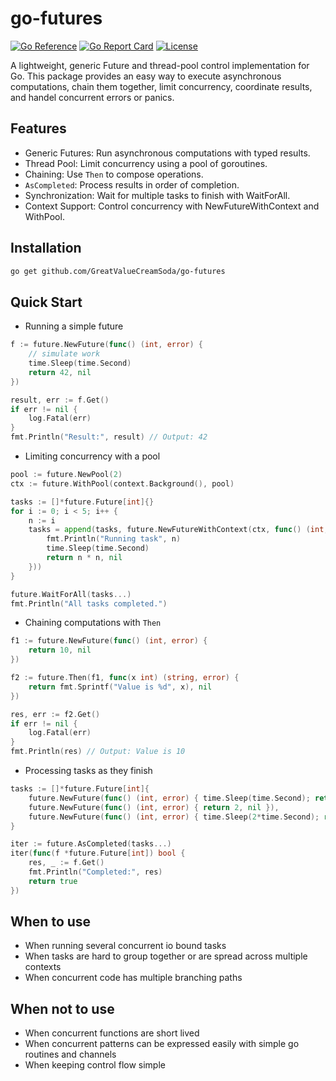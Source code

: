 # go-futures

[![Go Reference](https://pkg.go.dev/badge/github.com/GreatValueCreamSoda/go-futures.svg)](https://pkg.go.dev/github.com/GreatValueCreamSoda/go-futures)
[![Go Report Card](https://goreportcard.com/badge/github.com/GreatValueCreamSoda/go-futuresl)](https://goreportcard.com/report/github.com/GreatValueCreamSoda/go-futures)
[![License](https://img.shields.io/badge/license-MIT-blue.svg)](LICENSE)

A lightweight, generic Future and thread-pool control implementation for Go.
This package provides an easy way to execute asynchronous computations, chain them together, limit concurrency, coordinate results, and handel concurrent errors or panics.

## Features

- Generic Futures: Run asynchronous computations with typed results.
- Thread Pool: Limit concurrency using a pool of goroutines.
- Chaining: Use `Then` to compose operations.
- `AsCompleted`: Process results in order of completion.
- Synchronization: Wait for multiple tasks to finish with WaitForAll.
- Context Support: Control concurrency with NewFutureWithContext and WithPool.

## Installation

```bash
go get github.com/GreatValueCreamSoda/go-futures
```

## Quick Start

- Running a simple future

```go
f := future.NewFuture(func() (int, error) {
    // simulate work
    time.Sleep(time.Second)
    return 42, nil
})

result, err := f.Get()
if err != nil {
    log.Fatal(err)
}
fmt.Println("Result:", result) // Output: 42
```

- Limiting concurrency with a pool

```go
pool := future.NewPool(2)
ctx := future.WithPool(context.Background(), pool)

tasks := []*future.Future[int]{}
for i := 0; i < 5; i++ {
    n := i
    tasks = append(tasks, future.NewFutureWithContext(ctx, func() (int, error) {
        fmt.Println("Running task", n)
        time.Sleep(time.Second)
        return n * n, nil
    }))
}

future.WaitForAll(tasks...)
fmt.Println("All tasks completed.")
```

- Chaining computations with `Then`

```go
f1 := future.NewFuture(func() (int, error) {
    return 10, nil
})

f2 := future.Then(f1, func(x int) (string, error) {
    return fmt.Sprintf("Value is %d", x), nil
})

res, err := f2.Get()
if err != nil {
    log.Fatal(err)
}
fmt.Println(res) // Output: Value is 10
```

- Processing tasks as they finish

```go
tasks := []*future.Future[int]{
    future.NewFuture(func() (int, error) { time.Sleep(time.Second); return 1, nil }),
    future.NewFuture(func() (int, error) { return 2, nil }),
    future.NewFuture(func() (int, error) { time.Sleep(2*time.Second); return 3, nil }),
}

iter := future.AsCompleted(tasks...)
iter(func(f *future.Future[int]) bool {
    res, _ := f.Get()
    fmt.Println("Completed:", res)
    return true
})
```

## When to use

- When running several concurrent io bound tasks
- When tasks are hard to group together or are spread across multiple contexts
- When concurrent code has multiple branching paths

## When not to use

- When concurrent functions are short lived
- When concurrent patterns can be expressed easily with simple go routines and channels
- When keeping control flow simple

